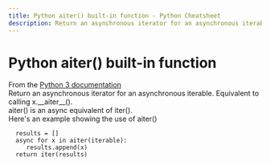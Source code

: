 ```yaml
---
title: Python aiter() built-in function - Python Cheatsheet
description: Return an asynchronous iterator for an asynchronous iterable. Equivalent to calling x.__aiter__().
---
```


<base-title :title="frontmatter.title" :description="frontmatter.description">

# Python aiter() built-in function

</base-title>

<base-disclaimer>
  <base-disclaimer-title>
    From the <a target="_blank" href="https://docs.python.org/3/library/functions.html#aiter">Python 3 documentation</a>
  </base-disclaimer-title>
  <base-disclaimer-content>
    <br/>
    Return an asynchronous iterator for an asynchronous iterable. Equivalent to calling x.__aiter__().
  </base-disclaimer-content>
</base-disclaimer>

<base-disclaimer>
  <base-disclaimer-content>
    <br/>
    aiter() is an async equivalent of iter(). <br/> Here's an example showing the use of aiter() 
  </base-disclaimer-content>
</base-disclaimer>

```async def aitersync(iterable):
  results = []
  async for x in aiter(iterable):
     results.append(x)
  return iter(results)
  ```
